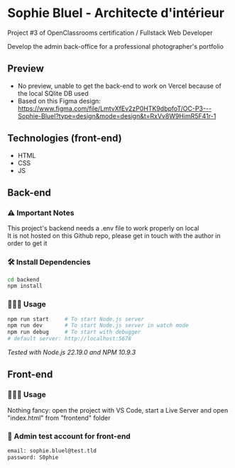 # Sophie Bluel - Architecte d'intérieur

Project #3 of OpenClassrooms certification / Fullstack Web Developer

Develop the admin back-office for a professional photographer's portfolio

## Preview

- No preview, unable to get the back-end to work on Vercel because of the local SQlite DB used
- Based on this Figma design: https://www.figma.com/file/LmtvXfEv2zP0HTK9dbpfoT/OC-P3---Sophie-Bluel?type=design&mode=design&t=RxVv8W9HimR5F41r-1

## Technologies (front-end)

- HTML
- CSS
- JS

## Back-end

### ⚠️ Important Notes

This project's backend needs a .env file to work properly on local\
It is not hosted on this Github repo, please get in touch with the author in order to get it

### 🛠️ Install Dependencies

```bash
cd backend
npm install
```

### 🧑🏻‍💻 Usage

```bash
npm run start     # To start Node.js server
npm run dev       # To start Node.js server in watch mode
npm run debug     # To start with debugger
# default server: http://localhost:5678
```

_Tested with Node.js 22.19.0 and NPM 10.9.3_

## Front-end

### 🧑🏻‍💻 Usage

Nothing fancy: open the project with VS Code, start a Live Server and open "index.html" from "frontend" folder

### 🪪 Admin test account for front-end

```bash
email: sophie.bluel@test.tld
password: S0phie
```
